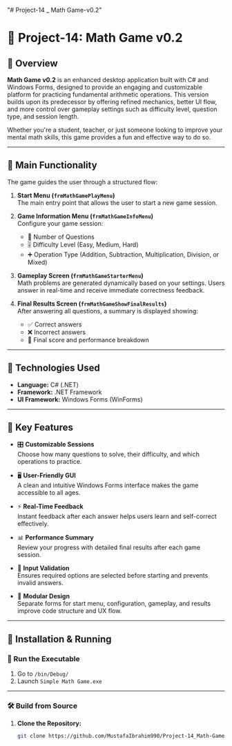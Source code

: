 "# Project-14 _ Math Game-v0.2" 

# 🧠 Project-14: Math Game v0.2

## 📌 Overview

**Math Game v0.2** is an enhanced desktop application built with C# and Windows Forms, designed to provide an engaging and customizable platform for practicing fundamental arithmetic operations. This version builds upon its predecessor by offering refined mechanics, better UI flow, and more control over gameplay settings such as difficulty level, question type, and session length.

Whether you're a student, teacher, or just someone looking to improve your mental math skills, this game provides a fun and effective way to do so.

---

## 🎯 Main Functionality

The game guides the user through a structured flow:

1. **Start Menu (`frmMathGamePlayMenu`)**  
   The main entry point that allows the user to start a new game session.

2. **Game Information Menu (`frmMathGameInfoMenu`)**  
   Configure your game session:
   - 🔢 Number of Questions
   - 🎚️ Difficulty Level (Easy, Medium, Hard)
   - ➕ Operation Type (Addition, Subtraction, Multiplication, Division, or Mixed)

3. **Gameplay Screen (`frmMathGameStarterMenu`)**  
   Math problems are generated dynamically based on your settings. Users answer in real-time and receive immediate correctness feedback.

4. **Final Results Screen (`frmMathGameShowFinalResults`)**  
   After answering all questions, a summary is displayed showing:
   - ✅ Correct answers
   - ❌ Incorrect answers
   - 🏁 Final score and performance breakdown

---

## 🧰 Technologies Used

- **Language:** C# (.NET)
- **Framework:** .NET Framework
- **UI Framework:** Windows Forms (WinForms)

---

## 🌟 Key Features

- 🎛️ **Customizable Sessions**  
  Choose how many questions to solve, their difficulty, and which operations to practice.

- 🖥️ **User-Friendly GUI**  
  A clean and intuitive Windows Forms interface makes the game accessible to all ages.

- ⚡ **Real-Time Feedback**  
  Instant feedback after each answer helps users learn and self-correct effectively.

- 📊 **Performance Summary**  
  Review your progress with detailed final results after each game session.

- 🚫 **Input Validation**  
  Ensures required options are selected before starting and prevents invalid answers.

- 🧩 **Modular Design**  
  Separate forms for start menu, configuration, gameplay, and results improve code structure and UX flow.

---

## 🔧 Installation & Running

### 🚀 Run the Executable

1. Go to `/bin/Debug/`
2. Launch `Simple Math Game.exe`

---

### 🛠️ Build from Source

1. **Clone the Repository:**
   ```bash
   git clone https://github.com/MustafaIbrahim990/Project-14_Math-Game-v0.2.git